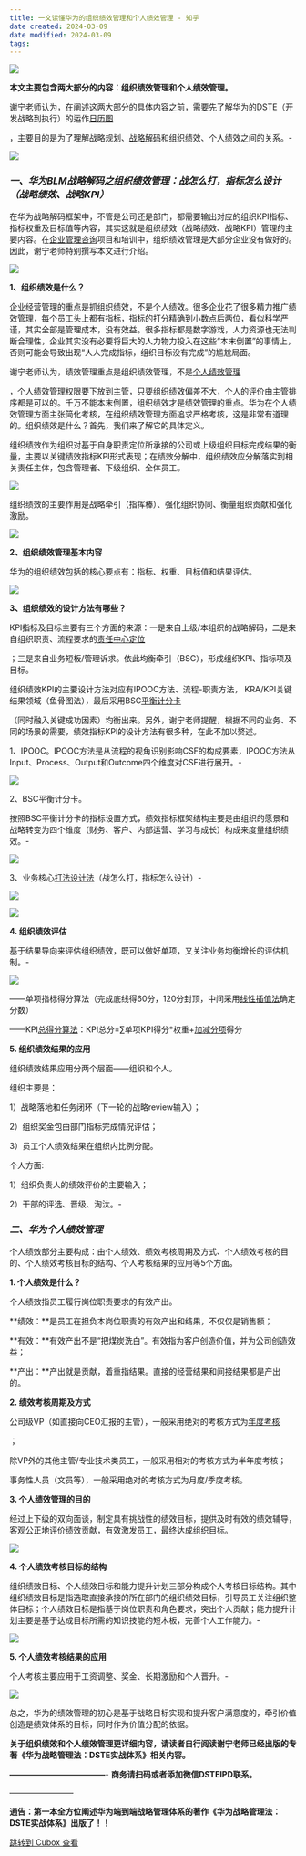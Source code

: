 ```yaml
---
title: 一文读懂华为的组织绩效管理和个人绩效管理 - 知乎
date created: 2024-03-09
date modified: 2024-03-09
tags:
---
```



![](https://image.cubox.pro/cardImg/2023092815405752250/71260.jpg?imageMogr2/quality/90/ignore-error/1)

**本文主要包含两大部分的内容：组织绩效管理和个人绩效管理。**

谢宁老师认为，在阐述这两大部分的具体内容之前，需要先了解华为的DSTE（开发战略到执行）的运作[日历图](https://www.zhihu.com/search?q=%E6%97%A5%E5%8E%86%E5%9B%BE&search_source=Entity&hybrid_search_source=Entity&hybrid_search_extra=%7B%22sourceType%22%3A%22answer%22%2C%22sourceId%22%3A2943333975%7D)

，主要目的是为了理解战略规划、[战略解码](https://www.zhihu.com/search?q=%E6%88%98%E7%95%A5%E8%A7%A3%E7%A0%81&search_source=Entity&hybrid_search_source=Entity&hybrid_search_extra=%7B%22sourceType%22%3A%22answer%22%2C%22sourceId%22%3A2943333975%7D)和组织绩效、个人绩效之间的关系。-

![](https://image.cubox.pro/cardImg/2023092815405798124/45515.jpg?imageMogr2/quality/90/ignore-error/1)

### **_一、华为BLM战略解码之组织绩效管理：战怎么打，指标怎么设计（战略绩效、战略KPI）_**

在华为战略解码框架中，不管是公司还是部门，都需要输出对应的组织KPI指标、指标权重及目标值等内容，其实这就是组织绩效（战略绩效、战略KPI）管理的主要内容。在[企业管理咨询](https://www.zhihu.com/search?q=%E4%BC%81%E4%B8%9A%E7%AE%A1%E7%90%86%E5%92%A8%E8%AF%A2&search_source=Entity&hybrid_search_source=Entity&hybrid_search_extra=%7B%22sourceType%22%3A%22answer%22%2C%22sourceId%22%3A2943333975%7D)项目和培训中，组织绩效管理是大部分企业没有做好的。因此，谢宁老师特别撰写本文进行介绍。

![](https://image.cubox.pro/cardImg/2023092815405745189/39838.jpg?imageMogr2/quality/90/ignore-error/1)

**1、组织绩效是什么？**

企业经营管理的重点是抓组织绩效，不是个人绩效。很多企业花了很多精力推广绩效管理，每个员工头上都有指标，指标的打分精确到小数点后两位，看似科学严谨，其实全部是管理成本，没有效益。很多指标都是数字游戏，人力资源也无法判断合理性，企业其实没有必要将巨大的人力物力投入在这些“本末倒置”的事情上，否则可能会导致出现“人人完成指标，组织目标没有完成”的尴尬局面。

谢宁老师认为，绩效管理重点是组织绩效管理，不是[个人绩效管理](https://www.zhihu.com/search?q=%E4%B8%AA%E4%BA%BA%E7%BB%A9%E6%95%88%E7%AE%A1%E7%90%86&search_source=Entity&hybrid_search_source=Entity&hybrid_search_extra=%7B%22sourceType%22%3A%22answer%22%2C%22sourceId%22%3A2943333975%7D)

，个人绩效管理权限要下放到主管，只要组织绩效偏差不大，个人的评价由主管排序都是可以的。千万不能本末倒置，组织绩效才是绩效管理的重点。华为在个人绩效管理方面主张简化考核，在组织绩效管理方面追求严格考核，这是非常有道理的。组织绩效是什么？首先，我们来了解它的具体定义。

组织绩效作为组织对基于自身职责定位所承接的公司或上级组织目标完成结果的衡量，主要以关键绩效指标KPI形式表现；在绩效分解中，组织绩效应分解落实到相关责任主体，包含管理者、下级组织、全体员工。

![](https://image.cubox.pro/cardImg/2023092815405733049/66606.jpg?imageMogr2/quality/90/ignore-error/1)

组织绩效的主要作用是战略牵引（指挥棒）、强化组织协同、衡量组织贡献和强化激励。

![](https://image.cubox.pro/cardImg/2023092815405898560/54729.jpg?imageMogr2/quality/90/ignore-error/1)

**2、组织绩效管理基本内容**

华为的组织绩效包括的核心要点有：指标、权重、目标值和结果评估。

![](https://image.cubox.pro/cardImg/2023092815405814320/28884.jpg?imageMogr2/quality/90/ignore-error/1)

**3、组织绩效的设计方法有哪些？**

KPI指标及目标主要有三个方面的来源：一是来自上级/本组织的战略解码，二是来自组织职责、流程要求的[责任中心定位](https://www.zhihu.com/search?q=%E8%B4%A3%E4%BB%BB%E4%B8%AD%E5%BF%83%E5%AE%9A%E4%BD%8D&search_source=Entity&hybrid_search_source=Entity&hybrid_search_extra=%7B%22sourceType%22%3A%22answer%22%2C%22sourceId%22%3A2943333975%7D)

；三是来自业务短板/管理诉求。依此均衡牵引（BSC），形成组织KPI、指标项及目标。

组织绩效KPI的主要设计方法对应有IPOOC方法、流程-职责方法， KRA/KPI关键结果领域（鱼骨图法），最后采用BSC[平衡计分卡](https://www.zhihu.com/search?q=%E5%B9%B3%E8%A1%A1%E8%AE%A1%E5%88%86%E5%8D%A1&search_source=Entity&hybrid_search_source=Entity&hybrid_search_extra=%7B%22sourceType%22%3A%22answer%22%2C%22sourceId%22%3A2943333975%7D)

（同时融入关键成功因素）均衡出来。另外，谢宁老师提醒，根据不同的业务、不同的场景的需要，绩效指标KPI的设计方法有很多种，在此不加以赘述。

1、IPOOC。IPOOC方法是从流程的视角识别影响CSF的构成要素，IPOOC方法从Input、Process、Output和Outcome四个维度对CSF进行展开。-

![](https://image.cubox.pro/cardImg/2023092815405875667/94737.jpg?imageMogr2/quality/90/ignore-error/1)

2、BSC平衡计分卡。

按照BSC平衡计分卡的指标设置方式，绩效指标框架结构主要是由组织的愿景和战略转变为四个维度（财务、客户、内部运营、学习与成长）构成来度量组织绩效。-

![](https://image.cubox.pro/cardImg/2023092815405862726/59662.jpg?imageMogr2/quality/90/ignore-error/1)

3、业务核心[打法设计法](https://www.zhihu.com/search?q=%E6%89%93%E6%B3%95%E8%AE%BE%E8%AE%A1%E6%B3%95&search_source=Entity&hybrid_search_source=Entity&hybrid_search_extra=%7B%22sourceType%22%3A%22answer%22%2C%22sourceId%22%3A2943333975%7D)（战怎么打，指标怎么设计）-

![](https://image.cubox.pro/cardImg/2023092815405997115/14422.jpg?imageMogr2/quality/90/ignore-error/1)

![](https://image.cubox.pro/cardImg/2023092815405925537/20897.jpg?imageMogr2/quality/90/ignore-error/1)

**4\. 组织绩效评估**

基于结果导向来评估组织绩效，既可以做好单项，又关注业务均衡增长的评估机制。-

![](https://image.cubox.pro/cardImg/2023092815405916558/88689.jpg?imageMogr2/quality/90/ignore-error/1)

——单项指标得分算法（完成底线得60分，120分封顶，中间采用[线性插值法](https://www.zhihu.com/search?q=%E7%BA%BF%E6%80%A7%E6%8F%92%E5%80%BC%E6%B3%95&search_source=Entity&hybrid_search_source=Entity&hybrid_search_extra=%7B%22sourceType%22%3A%22answer%22%2C%22sourceId%22%3A2943333975%7D)确定分数）

——KPI[总得分算法](https://www.zhihu.com/search?q=%E6%80%BB%E5%BE%97%E5%88%86%E7%AE%97%E6%B3%95&search_source=Entity&hybrid_search_source=Entity&hybrid_search_extra=%7B%22sourceType%22%3A%22answer%22%2C%22sourceId%22%3A2943333975%7D)：KPI总分=∑单项KPI得分\*权重+[加减分项](https://www.zhihu.com/search?q=%E5%8A%A0%E5%87%8F%E5%88%86%E9%A1%B9&search_source=Entity&hybrid_search_source=Entity&hybrid_search_extra=%7B%22sourceType%22%3A%22answer%22%2C%22sourceId%22%3A2943333975%7D)得分

**5\. 组织绩效结果的应用**

组织绩效结果应用分两个层面——组织和个人。

组织主要是：

1）战略落地和任务闭环（下一轮的战略review输入）；

2）组织奖金包由部门指标完成情况评估；

3）员工个人绩效结果在组织内比例分配。

个人方面:

1）组织负责人的绩效评价的主要输入；

2）干部的评选、晋级、淘汰。-

### **_二、华为个人绩效管理_**

个人绩效部分主要构成：由个人绩效、绩效考核周期及方式、个人绩效考核的目的、个人绩效考核目标的结构、个人考核结果的应用等5个方面。

**1\. 个人绩效是什么？**

个人绩效指员工履行岗位职责要求的有效产出。

**绩效：**是员工在担负本岗位职责的有效产出和结果，不仅仅是销售额；

**有效：**有效产出不是“把煤炭洗白”。有效指为客户创造价值，并为公司创造效益；

**产出：**产出就是贡献，着重指结果。直接的经营结果和间接结果都是产出的。

**2\. 绩效考核周期及方式**

公司级VP（如直接向CEO汇报的主管），一般采用绝对的考核方式为[年度考核](https://www.zhihu.com/search?q=%E5%B9%B4%E5%BA%A6%E8%80%83%E6%A0%B8&search_source=Entity&hybrid_search_source=Entity&hybrid_search_extra=%7B%22sourceType%22%3A%22answer%22%2C%22sourceId%22%3A2943333975%7D)

；

除VP外的其他主管/专业技术类员工，一般采用相对的考核方式为半年度考核；

事务性人员（文员等），一般采用绝对的考核方式为月度/季度考核。

**3\. 个人绩效管理的目的**

经过上下级的双向面谈，制定具有挑战性的绩效目标，提供及时有效的绩效辅导，客观公正地评价绩效贡献，有效激发员工，最终达成组织目标。

![](https://image.cubox.pro/cardImg/2023092815405946708/53407.jpg?imageMogr2/quality/90/ignore-error/1)

**4\. 个人绩效考核目标的结构**

组织绩效目标、个人绩效目标和能力提升计划三部分构成个人考核目标结构。其中组织绩效目标是指选取直接承接的所在部门的组织绩效目标，引导员工关注组织整体目标；个人绩效目标是指基于岗位职责和角色要求，突出个人贡献；能力提升计划主要是基于达成目标所需的知识技能的短木板，完善个人工作能力。-

![](https://image.cubox.pro/cardImg/2023092815410053309/21537.jpg?imageMogr2/quality/90/ignore-error/1)

**5\. 个人绩效考核结果的应用**

个人考核主要应用于工资调整、奖金、长期激励和个人晋升。-

![](https://image.cubox.pro/cardImg/2023092815410095326/79483.jpg?imageMogr2/quality/90/ignore-error/1)

总之，华为的绩效管理的初心是基于战略目标实现和提升客户满意度的，牵引价值创造是绩效体系的目标，同时作为价值分配的依据。

**关于组织绩效和个人绩效管理更详细内容，请读者自行阅读谢宁老师已经出版的专著《华为战略管理法：DSTE实战体系》相关内容。**

**————————————**-
**商务请扫码或者添加微信DSTEIPD联系。**

————————

**通告：第一本全方位阐述华为端到端战略管理体系的著作《华为战略管理法：DSTE实战体系》出版了！！**

[跳转到 Cubox 查看](https://cubox.pro/my/card?id=7106948033585089691)